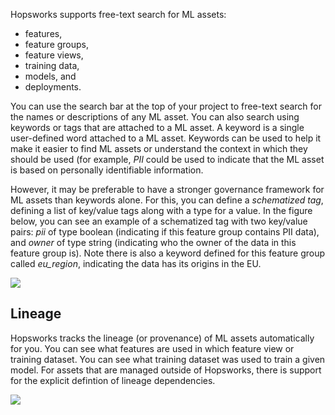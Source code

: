 Hopsworks supports free-text search for ML assets:

* features,
* feature groups,
* feature views,
* training data,
* models, and
* deployments.

You can use the search bar at the top of your project to free-text search for the names or descriptions of any ML asset. You can also search using keywords or tags that are attached to a ML asset.
A keyword is a single user-defined word attached to a ML asset. Keywords can be used to help it make it easier to find ML assets or understand the context in which they should be used (for example, *PII* could be used to indicate that the ML asset is based on personally identifiable information.

However, it may be preferable to have a stronger governance framework for ML assets than keywords alone. For this, you can define a *schematized tag*, defining a list of key/value tags along with a type for a value. In the figure below, you can see an example of a schematized tag with two key/value pairs: *pii* of type boolean (indicating if this feature group contains PII data), and *owner* of type string (indicating who the owner of the data in this feature group is). Note there is also a keyword defined for this feature group called *eu_region*, indicating the data has its origins in the EU.


<img src="../../../assets/images/concepts/projects/tags-keywords.png">


## Lineage

Hopsworks tracks the lineage (or provenance) of ML assets automatically for you. You can see what features are used in which feature view or training dataset. You can see what training dataset was used to train a given model. For assets that are managed outside of Hopsworks, there is support for the explicit defintion of lineage dependencies.

<img src="../../../assets/images/concepts/projects/provenance.png">